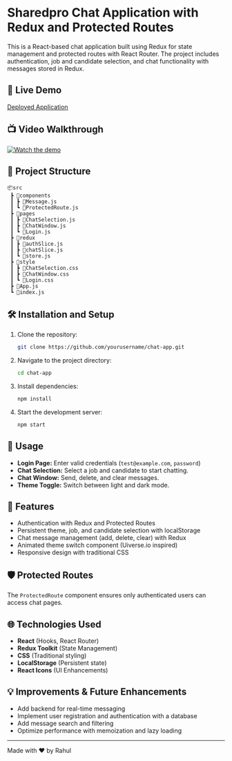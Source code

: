# Sharedpro Chat Application with Redux and Protected Routes

This is a React-based chat application built using Redux for state management and protected routes with React Router. The project includes authentication, job and candidate selection, and chat functionality with messages stored in Redux.

## 🚀 Live Demo
[Deployed Application](https://sharedpro-assignment.vercel.app)

## 📺 Video Walkthrough
[![Watch the demo](https://img.youtube.com/vi/6QQuhVc2TmA/maxresdefault.jpg)](https://youtu.be/6QQuhVc2TmA) 

## 📂 Project Structure
```
📦src
 ┣ 📂components
 ┃ ┣ 📜Message.js
 ┃ ┗ 📜ProtectedRoute.js
 ┣ 📂pages
 ┃ ┣ 📜ChatSelection.js
 ┃ ┣ 📜ChatWindow.js
 ┃ ┗ 📜Login.js
 ┣ 📂redux
 ┃ ┣ 📜authSlice.js
 ┃ ┣ 📜chatSlice.js
 ┃ ┗ 📜store.js
 ┣ 📂style
 ┃ ┣ 📜ChatSelection.css
 ┃ ┣ 📜ChatWindow.css
 ┃ ┗ 📜Login.css
 ┣ 📜App.js
 ┗ 📜index.js
```

## 🛠️ Installation and Setup
1. Clone the repository:
   ```bash
   git clone https://github.com/yourusername/chat-app.git
   ```
2. Navigate to the project directory:
   ```bash
   cd chat-app
   ```
3. Install dependencies:
   ```bash
   npm install
   ```
4. Start the development server:
   ```bash
   npm start
   ```

## 🚦 Usage
- **Login Page:** Enter valid credentials (`test@example.com`, `password`)
- **Chat Selection:** Select a job and candidate to start chatting.
- **Chat Window:** Send, delete, and clear messages.
- **Theme Toggle:** Switch between light and dark mode.

## 🧩 Features
- Authentication with Redux and Protected Routes
- Persistent theme, job, and candidate selection with localStorage
- Chat message management (add, delete, clear) with Redux
- Animated theme switch component (Uiverse.io inspired)
- Responsive design with traditional CSS

## 🛡️ Protected Routes
The `ProtectedRoute` component ensures only authenticated users can access chat pages.

## 🌐 Technologies Used
- **React** (Hooks, React Router)
- **Redux Toolkit** (State Management)
- **CSS** (Traditional styling)
- **LocalStorage** (Persistent state)
- **React Icons** (UI Enhancements)

## 💡 Improvements & Future Enhancements
- Add backend for real-time messaging
- Implement user registration and authentication with a database
- Add message search and filtering
- Optimize performance with memoization and lazy loading

---
Made with ❤️ by Rahul
